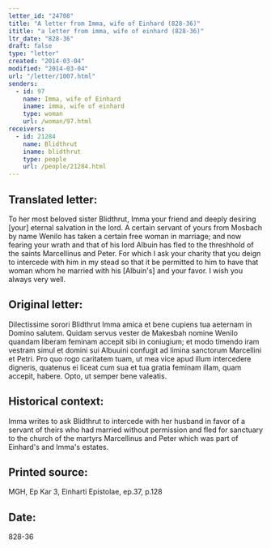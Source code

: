 ```yaml
---
letter_id: "24708"
title: "A letter from Imma, wife of Einhard (828-36)"
ititle: "a letter from imma, wife of einhard (828-36)"
ltr_date: "828-36"
draft: false
type: "letter"
created: "2014-03-04"
modified: "2014-03-04"
url: "/letter/1007.html"
senders:
  - id: 97
    name: Imma, wife of Einhard
    iname: imma, wife of einhard
    type: woman
    url: /woman/97.html
receivers:
  - id: 21284
    name: Blidthrut
    iname: blidthrut
    type: people
    url: /people/21284.html
---
```

<h2> Translated letter:</h2>To her most beloved sister Blidthrut, Imma your friend and deeply desiring [your] eternal salvation in the lord.
A certain servant of yours from Mosbach by name Wenilo has taken a certain free woman in marriage; and now fearing your wrath and that of his lord Albuin has fled to the threshhold of the saints Marcellinus and Peter.  For which I ask your charity that you deign to intercede with him in my stead so that it be permitted to him to have that woman whom he married with his [Albuin's] and your favor.  I wish you always very well.
<h2 class="mt-4"> Original letter:</h2>Dilectissime sorori Blidthrut Imma amica et bene cupiens tua aeternam in Domino salutem.
Quidam servus vester de Makesbah nomine Wenilo quandam liberam feminam accepit sibi in coniugium; et modo timendo iram vestram simul et domini sui Albuuini confugit ad limina sanctorum Marcellini et Petri.  Pro quo rogo caritatem tuam, ut mea vice apud illum intercedere digneris, quatenus ei liceat cum sua et tua gratia feminam illam, quam accepit, habere.  Opto, ut semper bene valeatis.
<h2 class="mt-4"> Historical context:</h2>Imma writes to ask Blidthrut to intercede with her husband in favor of a servant of theirs who had married without permission and fled for sanctuary to the church of the martyrs Marcellinus and Peter which was part of Einhard's and Imma's estates.
<h2 class="mt-4"> Printed source:</h2>MGH, Ep Kar 3, Einharti Epistolae, ep.37, p.128
<h2 class="mt-4"> Date:</h2>828-36